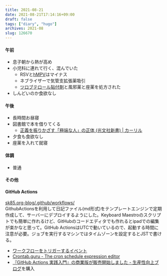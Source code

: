 ```yaml
---
title: 2021-08-21
date: 2021-08-21T17:14:16+09:00
draft: false
tags: ["diary", "hugo"]
archives: 2021-08
slug: 126670
---
```

#### 午前
- 息子朝から熱が高め
- 小児科に連れて行く、混んでいた
  - RSVと[hMPV](https://ja.wikipedia.org/wiki/%E3%83%92%E3%83%88%E3%83%A1%E3%82%BF%E3%83%8B%E3%83%A5%E3%83%BC%E3%83%A2%E3%82%A6%E3%82%A4%E3%83%AB%E3%82%B9)はマイナス
  - ネブライザーで気管支拡張薬吸引
  - [ツロブテロール貼付剤](https://ja.wikipedia.org/wiki/%E3%83%84%E3%83%AD%E3%83%96%E3%83%86%E3%83%AD%E3%83%BC%E3%83%AB)と風邪薬と座薬を処方された
- しんどいのか食欲なし
#### 午後
- 長時間お昼寝
- 図書館で本を借りてくる
  - [正義を振りかざす「極端な人」の正体 (光文社新書) | カーリル](https://calil.jp/book/4334044956)
- 夕食も食欲なし
- 座薬を入れて就寝
#### 体調
- 普通
#### その他
#### GitHub Actions
[sk85.org-blog/.github/workflows/](https://github.com/sk85org/sk85.org-blog/tree/main/.github/workflows)  
GithubActionsを利用して日記ファイル(md形式)をテンプレートエンジンで定期作成して、サーバーにデプロイするようにした。Keyboard Maestroのスクリプトでも簡単に作れるけど、GitHubのコードエディタでも作れるとipadでの編集が楽かなと思って。GitHub ActionsはUTCで動いているので、起動する時間に注意が必要。ジョブを実行するマシンではタイムゾーンを設定するとJSTで書ける。
- [ワークフローをトリガーするイベント](https://docs.github.com/ja/actions/reference/events-that-trigger-workflows#scheduled-events)
- [Crontab.guru - The cron schedule expression editor](https://crontab.guru/)
- [『GitHub Actions 実践入門』の商業版が販売開始しました - 生産性向上ブログ](https://www.kaizenprogrammer.com/entry/2020/06/19/085529)を購入
